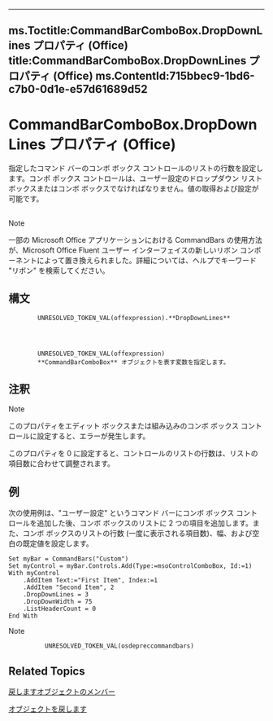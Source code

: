 

---
ms.Toctitle:CommandBarComboBox.DropDownLines プロパティ (Office)
title:CommandBarComboBox.DropDownLines プロパティ (Office)
ms.ContentId:715bbec9-1bd6-c7b0-0d1e-e57d61689d52
---
# CommandBarComboBox.DropDownLines プロパティ (Office)




指定したコマンド バーのコンボ ボックス コントロールのリストの行数を設定します。コンボ ボックス コントロールは、ユーザー設定のドロップダウン リスト ボックスまたはコンボ ボックスでなければなりません。値の取得および設定が可能です。

## 

>[!NOTE]
>一部の Microsoft Office アプリケーションにおける CommandBars の使用方法が、Microsoft Office Fluent ユーザー インターフェイスの新しいリボン コンポーネントによって置き換えられました。詳細については、ヘルプでキーワード "リボン" を検索してください。





## 構文

            UNRESOLVED_TOKEN_VAL(offexpression).**DropDownLines**




            UNRESOLVED_TOKEN_VAL(offexpression)
            **CommandBarComboBox** オブジェクトを表す変数を指定します。



## 注釈

>[!NOTE]
>このプロパティをエディット ボックスまたは組み込みのコンボ ボックス コントロールに設定すると、エラーが発生します。


このプロパティを 0 に設定すると、コントロールのリストの行数は、リストの項目数に合わせて調整されます。



## 例
次の使用例は、"ユーザー設定" というコマンド バーにコンボ ボックス コントロールを追加した後、コンボ ボックスのリストに 2 つの項目を追加します。また、コンボ ボックスのリストの行数 (一度に表示される項目数)、幅、および空白の既定値を設定します。

```sourcecode
Set myBar = CommandBars("Custom") 
Set myControl = myBar.Controls.Add(Type:=msoControlComboBox, Id:=1) 
With myControl 
    .AddItem Text:="First Item", Index:=1 
    .AddItem "Second Item", 2 
    .DropDownLines = 3 
    .DropDownWidth = 75 
    .ListHeaderCount = 0 
End With
```




>[!NOTE]
>
              UNRESOLVED_TOKEN_VAL(osdepreccommandbars)
            





## Related Topics

[戻しますオブジェクトのメンバー](223c51c0-4564-d14a-a8bf-d315a6a50b32.md)

[オブジェクトを戻します](fcfe6bde-dea0-f1f1-ad30-d0e28f97dd07.md)




